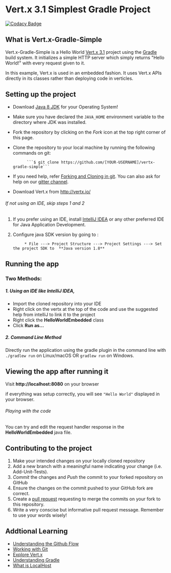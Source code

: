 # Vert.x 3.1 Simplest Gradle Project

[![Codacy Badge](https://api.codacy.com/project/badge/Grade/f2a69b0569704402b8341aa18979a79b)](https://www.codacy.com/app/tegenton/vertx-gradle-simple?utm_source=github.com&amp;utm_medium=referral&amp;utm_content=tegenton/vertx-gradle-simple&amp;utm_campaign=Badge_Grade)

## What is Vert.x-Gradle-Simple

 Vert.x-Gradle-Simple is a Hello World [Vert.x 3.1](http://vertx.io/) project using the [Gradle](https://gradle.org/) build system. It initializes a simple HTTP server which simply returns "Hello World!" with every request given to it.

 In this example, Vert.x is used in an embedded fashion. It uses Vert.x APIs directly in its classes rather than
 deploying code in verticles.


## Setting up the project

* Download [Java 8 JDK](http://www.oracle.com/technetwork/java/javase/downloads/jdk9-downloads-3848520.html) for your Operating System!
* Make sure you have declared the `JAVA_HOME` environment variable to the directory where JDK was installed. 
* Fork the repository by clicking on the *Fork* icon at the top right corner of this page.
* Clone the repository to your local machine by running the following commands on git:

            ```$ git clone https://github.com/[YOUR-USERNAME]/vertx-gradle-simple```
* If you need help, refer [Forking and Cloning in git](https://help.github.com/articles/fork-a-repo/). You can also ask for help on our [gitter channel](https://gitter.im/jboss-outreach/gci).
* Download Vert.x from http://vertx.io/


###### If not using an IDE, skip steps 1 and 2

1. If you prefer using an IDE, install [IntelliJ IDEA](https://www.jetbrains.com/idea) or any other preferred IDE for Java Application Development.
2. Configure java SDK version by going to :

			* File ---> Project Structure ---> Project Settings ---> Set the project SDK to  **Java version 1.8**

## Running the app


### Two Methods: 

##### 1. Using an IDE like IntelliJ IDEA,
* Import the cloned repository into your IDE
* Right click on the vertx at the top of the code and use the suggested help from intelliJ to link it to the project
* Right click the **HelloWorldEmbedded** class
* Click **Run as...**

##### 2. Command Line Method


Directly run the application using the gradle plugin in the command line with ```./gradlew run``` on Linux/macOS OR ``` gradlew run ``` on Windows.


## Viewing the app after running it

Visit **http://localhost:8080** on your browser

if everything was setup correctly, you will see  ``` "Hello World" ``` displayed in your browser. 

###### Playing with the code

You can try and edit the request handler response in the **HelloWorldEmbedded** java file.


## Contributing to the project
1. Make your intended changes on your locally cloned repository
2. Add a new branch with a meaningful name indicating your change (i.e. Add-Unit-Tests).
2. *Commit* the changes and *Push* the commit to your forked repository on GitHub
3. Ensure the changes on the commit pushed to your GitHub fork are correct.
4. Create a [pull request](https://help.github.com/articles/about-pull-requests/) requesting to merge the commits on your fork to this repository.
5. Write a very conscise but informative pull request message. Remember to use your words wisely!


## Addtional Learning
* [Understanding the Github Flow](https://guides.github.com/introduction/flow/)
* [Working with Git](http://product.hubspot.com/blog/git-and-github-tutorial-for-beginners)
* [Explore Vert.x](http://vertx.io/docs/)
* [Understanding Gradle](http://igorpopov.io/2014/05/01/understanding-gradle/)
* [What is LocalHost](https://en.wikipedia.org/wiki/Localhost)


